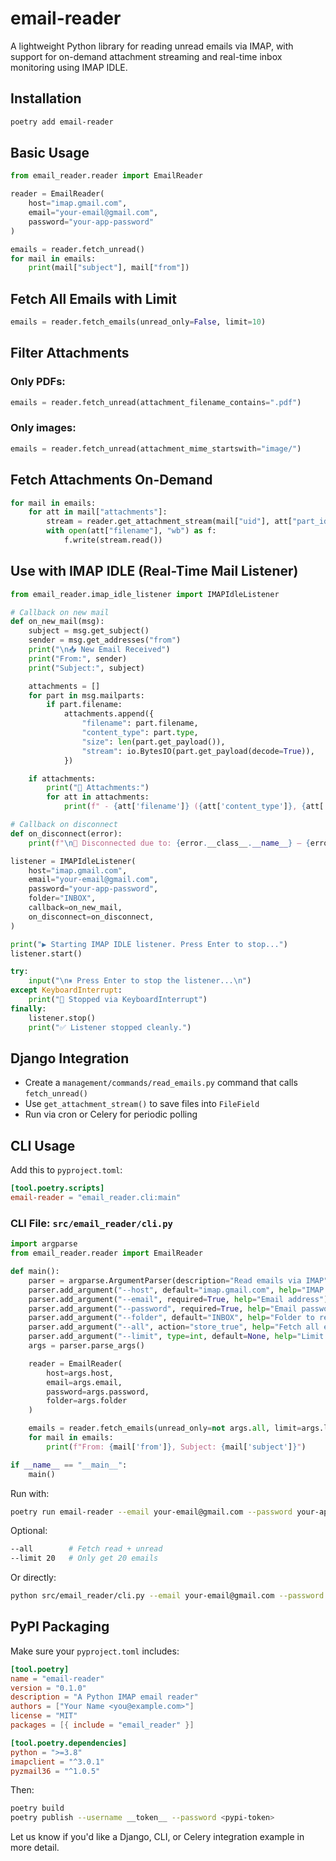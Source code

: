 # email-reader

A lightweight Python library for reading unread emails via IMAP, with support for on-demand attachment streaming and real-time inbox monitoring using IMAP IDLE.

## Installation

```bash
poetry add email-reader
```

## Basic Usage

```python
from email_reader.reader import EmailReader

reader = EmailReader(
    host="imap.gmail.com",
    email="your-email@gmail.com",
    password="your-app-password"
)

emails = reader.fetch_unread()
for mail in emails:
    print(mail["subject"], mail["from"])
```

## Fetch All Emails with Limit

```python
emails = reader.fetch_emails(unread_only=False, limit=10)
```

## Filter Attachments

### Only PDFs:

```python
emails = reader.fetch_unread(attachment_filename_contains=".pdf")
```

### Only images:

```python
emails = reader.fetch_unread(attachment_mime_startswith="image/")
```

## Fetch Attachments On-Demand

```python
for mail in emails:
    for att in mail["attachments"]:
        stream = reader.get_attachment_stream(mail["uid"], att["part_id"])
        with open(att["filename"], "wb") as f:
            f.write(stream.read())
```

## Use with IMAP IDLE (Real-Time Mail Listener)

```python
from email_reader.imap_idle_listener import IMAPIdleListener

# Callback on new mail
def on_new_mail(msg):
    subject = msg.get_subject()
    sender = msg.get_addresses("from")
    print("\n📥 New Email Received")
    print("From:", sender)
    print("Subject:", subject)

    attachments = []
    for part in msg.mailparts:
        if part.filename:
            attachments.append({
                "filename": part.filename,
                "content_type": part.type,
                "size": len(part.get_payload()),
                "stream": io.BytesIO(part.get_payload(decode=True)),
            })

    if attachments:
        print("📎 Attachments:")
        for att in attachments:
            print(f" - {att['filename']} ({att['content_type']}, {att['size']} bytes)")

# Callback on disconnect
def on_disconnect(error):
    print(f"\n🔌 Disconnected due to: {error.__class__.__name__} – {error}")

listener = IMAPIdleListener(
    host="imap.gmail.com",
    email="your-email@gmail.com",
    password="your-app-password",
    folder="INBOX",
    callback=on_new_mail,
    on_disconnect=on_disconnect,
)

print("▶️ Starting IMAP IDLE listener. Press Enter to stop...")
listener.start()

try:
    input("\n⏸ Press Enter to stop the listener...\n")
except KeyboardInterrupt:
    print("🛑 Stopped via KeyboardInterrupt")
finally:
    listener.stop()
    print("✅ Listener stopped cleanly.")
```

## Django Integration

* Create a `management/commands/read_emails.py` command that calls `fetch_unread()`
* Use `get_attachment_stream()` to save files into `FileField`
* Run via cron or Celery for periodic polling

## CLI Usage

Add this to `pyproject.toml`:

```toml
[tool.poetry.scripts]
email-reader = "email_reader.cli:main"
```

### CLI File: `src/email_reader/cli.py`

```python
import argparse
from email_reader.reader import EmailReader

def main():
    parser = argparse.ArgumentParser(description="Read emails via IMAP")
    parser.add_argument("--host", default="imap.gmail.com", help="IMAP server host")
    parser.add_argument("--email", required=True, help="Email address")
    parser.add_argument("--password", required=True, help="Email password or app password")
    parser.add_argument("--folder", default="INBOX", help="Folder to read from")
    parser.add_argument("--all", action="store_true", help="Fetch all emails (read + unread)")
    parser.add_argument("--limit", type=int, default=None, help="Limit number of emails fetched")
    args = parser.parse_args()

    reader = EmailReader(
        host=args.host,
        email=args.email,
        password=args.password,
        folder=args.folder
    )

    emails = reader.fetch_emails(unread_only=not args.all, limit=args.limit)
    for mail in emails:
        print(f"From: {mail['from']}, Subject: {mail['subject']}")

if __name__ == "__main__":
    main()
```

Run with:

```bash
poetry run email-reader --email your-email@gmail.com --password your-app-password
```

Optional:

```bash
--all        # Fetch read + unread
--limit 20   # Only get 20 emails
```

Or directly:

```bash
python src/email_reader/cli.py --email your-email@gmail.com --password your-app-password
```

## PyPI Packaging

Make sure your `pyproject.toml` includes:

```toml
[tool.poetry]
name = "email-reader"
version = "0.1.0"
description = "A Python IMAP email reader"
authors = ["Your Name <you@example.com>"]
license = "MIT"
packages = [{ include = "email_reader" }]

[tool.poetry.dependencies]
python = ">=3.8"
imapclient = "^3.0.1"
pyzmail36 = "^1.0.5"
```

Then:

```bash
poetry build
poetry publish --username __token__ --password <pypi-token>
```

Let us know if you'd like a Django, CLI, or Celery integration example in more detail.
